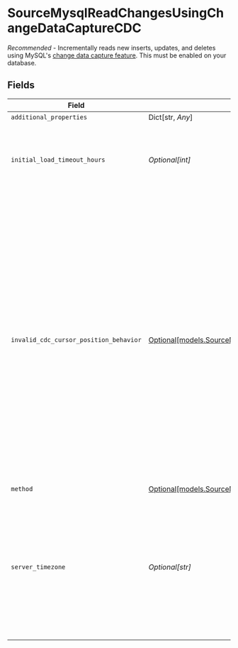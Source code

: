 # SourceMysqlReadChangesUsingChangeDataCaptureCDC

<i>Recommended</i> - Incrementally reads new inserts, updates, and deletes using MySQL's <a href="https://docs.airbyte.com/integrations/sources/mssql/#change-data-capture-cdc"> change data capture feature</a>. This must be enabled on your database.


## Fields

| Field                                                                                                                                                                                                                                                                                                                                                                    | Type                                                                                                                                                                                                                                                                                                                                                                     | Required                                                                                                                                                                                                                                                                                                                                                                 | Description                                                                                                                                                                                                                                                                                                                                                              |
| ------------------------------------------------------------------------------------------------------------------------------------------------------------------------------------------------------------------------------------------------------------------------------------------------------------------------------------------------------------------------ | ------------------------------------------------------------------------------------------------------------------------------------------------------------------------------------------------------------------------------------------------------------------------------------------------------------------------------------------------------------------------ | ------------------------------------------------------------------------------------------------------------------------------------------------------------------------------------------------------------------------------------------------------------------------------------------------------------------------------------------------------------------------ | ------------------------------------------------------------------------------------------------------------------------------------------------------------------------------------------------------------------------------------------------------------------------------------------------------------------------------------------------------------------------ |
| `additional_properties`                                                                                                                                                                                                                                                                                                                                                  | Dict[str, *Any*]                                                                                                                                                                                                                                                                                                                                                         | :heavy_minus_sign:                                                                                                                                                                                                                                                                                                                                                       | N/A                                                                                                                                                                                                                                                                                                                                                                      |
| `initial_load_timeout_hours`                                                                                                                                                                                                                                                                                                                                             | *Optional[int]*                                                                                                                                                                                                                                                                                                                                                          | :heavy_minus_sign:                                                                                                                                                                                                                                                                                                                                                       | The amount of time an initial load is allowed to continue for before catching up on CDC logs.                                                                                                                                                                                                                                                                            |
| `invalid_cdc_cursor_position_behavior`                                                                                                                                                                                                                                                                                                                                   | [Optional[models.SourceMysqlInvalidCDCPositionBehaviorAdvanced]](../models/sourcemysqlinvalidcdcpositionbehavioradvanced.md)                                                                                                                                                                                                                                             | :heavy_minus_sign:                                                                                                                                                                                                                                                                                                                                                       | Determines whether Airbyte should fail or re-sync data in case of an stale/invalid cursor value in the mined logs. If 'Fail sync' is chosen, a user will have to manually reset the connection before being able to continue syncing data. If 'Re-sync data' is chosen, Airbyte will automatically trigger a refresh but could lead to higher cloud costs and data loss. |
| `method`                                                                                                                                                                                                                                                                                                                                                                 | [Optional[models.SourceMysqlSchemasMethod]](../models/sourcemysqlschemasmethod.md)                                                                                                                                                                                                                                                                                       | :heavy_minus_sign:                                                                                                                                                                                                                                                                                                                                                       | N/A                                                                                                                                                                                                                                                                                                                                                                      |
| `server_timezone`                                                                                                                                                                                                                                                                                                                                                        | *Optional[str]*                                                                                                                                                                                                                                                                                                                                                          | :heavy_minus_sign:                                                                                                                                                                                                                                                                                                                                                       | Enter the configured MySQL server timezone. This should only be done if the configured timezone in your MySQL instance does not conform to IANNA standard.                                                                                                                                                                                                               |
